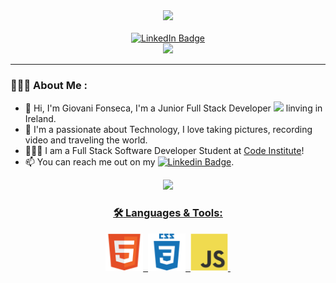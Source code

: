 <div id="header" align="center">
  <img src="https://user-images.githubusercontent.com/112728772/205510538-57a197e7-321d-48bc-bc66-e6b1dac886b4.gif" width="170"/>
</div>


<div align="center">
<img src="https://komarev.com/ghpvc/?username=your-github-Giov3ss&style=flat-square&color=blue" alt=""/>
 </div>
 
<div id="badges" align="center">
  <a href="https://www.linkedin.com/in/giovanifonseca/"> 
    <img src="https://img.shields.io/badge/LinkedIn-blue?style=for-the-badge&logo=linkedin&logoColor=white" alt="LinkedIn Badge"/>
  </a>
</div>
 
<div align="center">
  <img src="https://user-images.githubusercontent.com/112728772/205754918-ccc0e859-4659-4134-9a0d-bba770741388.gif" width="220"/>
</div>

---

### 🧑🏻‍💻 About Me :
- 👋 Hi, I'm Giovani Fonseca, I'm a Junior Full Stack Developer <img src="https://user-images.githubusercontent.com/112728772/205757669-232543f9-3f6f-44bc-8d32-8f90ebfed0b7.gif" width="45">  linving in Ireland.
- 👀 I'm a passionate about Technology, I love taking pictures, recording video and traveling the world.
- 👨🏻‍🎓 I am a Full Stack Software Developer Student at [Code Institute](https://codeinstitute.net/nl/)! 
- 📫 You can reach me out on my [![Linkedin Badge](https://img.shields.io/badge/LinkedIn-blue?style=for-the-badge&logo=linkedin&logoColor=whit)](https://www.linkedin.com/in/giovanifonseca/).

<div align="center">
  <a href="https://github.com/Giov3ss">
  <img height="180em" src="https://github-readme-stats.vercel.app/api?username=Giov3ss&show_icons=true&theme=dracula&include_all_commits=true&count_private=true"/>

### :hammer_and_wrench: Languages & Tools:

<div>
  <img src="https://github.com/devicons/devicon/blob/master/icons/html5/html5-original.svg" title="HTML5" alt="HTML" width="60" height="60"/>&nbsp;
  <img src="https://github.com/devicons/devicon/blob/master/icons/css3/css3-plain-wordmark.svg"  title="CSS3" alt="CSS" width="60" height="60"/>&nbsp;
  <img src="https://github.com/devicons/devicon/blob/master/icons/javascript/javascript-original.svg" title="JavaScript" alt="JavaScript" width="60" height="60"/>&nbsp;
</div>
<!---
Giov3ss/Giov3ss is a ✨ special ✨ repository because its `README.md` (this file) appears on your GitHub profile.
You can click the Preview link to take a look at your changes.
--->
